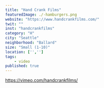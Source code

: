 ```yaml
---
title: "Hand Crank Films"
featuredImage: ./-hamburgers.png
website: "https://www.handcrankfilms.com/"
twit: ""
inst: "handcrankfilms"
category: "H"
city: "Seattle"
neighborhood: "Ballard"
size: "Small (1-10)"
location: ['','']
tags:
    - video
published: true
---
```


https://vimeo.com/handcrankfilms/
